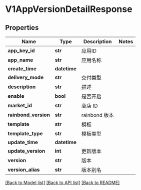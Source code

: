 # V1AppVersionDetailResponse

## Properties
Name | Type | Description | Notes
------------ | ------------- | ------------- | -------------
**app_key_id** | **str** | 应用ID | 
**app_name** | **str** | 应用名称 | 
**create_time** | **datetime** |  | 
**delivery_mode** | **str** | 交付类型 | 
**description** | **str** | 描述 | 
**enable** | **bool** | 是否开启 | 
**market_id** | **str** | 商店 ID | 
**rainbond_version** | **str** | rainbond 版本 | 
**template** | **str** | 模板 | 
**template_type** | **str** | 模板类型 | 
**update_time** | **datetime** |  | 
**update_version** | **int** | 更新版本 | 
**version** | **str** | 版本 | 
**version_alias** | **str** | 版本别名 | 

[[Back to Model list]](../README.md#documentation-for-models) [[Back to API list]](../README.md#documentation-for-api-endpoints) [[Back to README]](../README.md)


